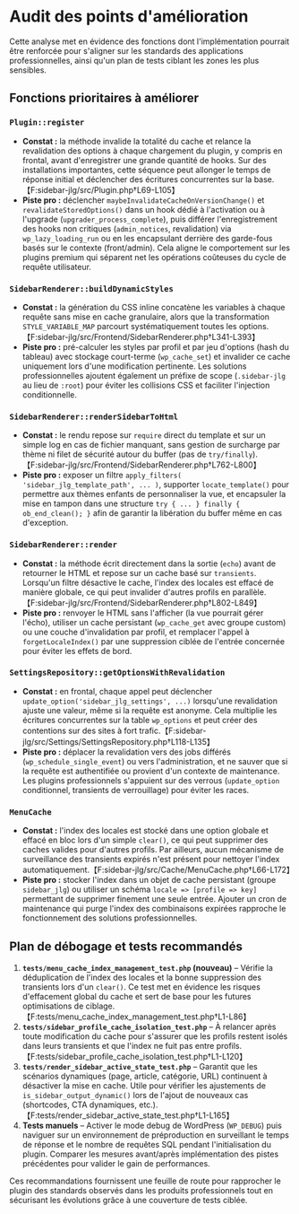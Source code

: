 # Audit des points d'amélioration

Cette analyse met en évidence des fonctions dont l'implémentation pourrait être renforcée pour s'aligner sur les standards des applications professionnelles, ainsi qu'un plan de tests ciblant les zones les plus sensibles.

## Fonctions prioritaires à améliorer

### `Plugin::register`
- **Constat :** la méthode invalide la totalité du cache et relance la revalidation des options à chaque chargement du plugin, y compris en frontal, avant d'enregistrer une grande quantité de hooks. Sur des installations importantes, cette séquence peut allonger le temps de réponse initial et déclencher des écritures concurrentes sur la base.【F:sidebar-jlg/src/Plugin.php†L69-L105】
- **Piste pro :** déclencher `maybeInvalidateCacheOnVersionChange()` et `revalidateStoredOptions()` dans un hook dédié à l'activation ou à l'upgrade (`upgrader_process_complete`), puis différer l'enregistrement des hooks non critiques (`admin_notices`, revalidation) via `wp_lazy_loading_run` ou en les encapsulant derrière des garde-fous basés sur le contexte (front/admin). Cela aligne le comportement sur les plugins premium qui séparent net les opérations coûteuses du cycle de requête utilisateur.

### `SidebarRenderer::buildDynamicStyles`
- **Constat :** la génération du CSS inline concatène les variables à chaque requête sans mise en cache granulaire, alors que la transformation `STYLE_VARIABLE_MAP` parcourt systématiquement toutes les options.【F:sidebar-jlg/src/Frontend/SidebarRenderer.php†L341-L393】
- **Piste pro :** pré-calculer les styles par profil et par jeu d'options (hash du tableau) avec stockage court-terme (`wp_cache_set`) et invalider ce cache uniquement lors d'une modification pertinente. Les solutions professionnelles ajoutent également un préfixe de scope (`.sidebar-jlg` au lieu de `:root`) pour éviter les collisions CSS et faciliter l'injection conditionnelle.

### `SidebarRenderer::renderSidebarToHtml`
- **Constat :** le rendu repose sur `require` direct du template et sur un simple log en cas de fichier manquant, sans gestion de surcharge par thème ni filet de sécurité autour du buffer (pas de `try/finally`).【F:sidebar-jlg/src/Frontend/SidebarRenderer.php†L762-L800】
- **Piste pro :** exposer un filtre `apply_filters( 'sidebar_jlg_template_path', ... )`, supporter `locate_template()` pour permettre aux thèmes enfants de personnaliser la vue, et encapsuler la mise en tampon dans une structure `try { ... } finally { ob_end_clean(); }` afin de garantir la libération du buffer même en cas d'exception.

### `SidebarRenderer::render`
- **Constat :** la méthode écrit directement dans la sortie (`echo`) avant de retourner le HTML et repose sur un cache basé sur `transients`. Lorsqu'un filtre désactive le cache, l'index des locales est effacé de manière globale, ce qui peut invalider d'autres profils en parallèle.【F:sidebar-jlg/src/Frontend/SidebarRenderer.php†L802-L849】
- **Piste pro :** renvoyer le HTML sans l'afficher (la vue pourrait gérer l'écho), utiliser un cache persistant (`wp_cache_get` avec groupe custom) ou une couche d'invalidation par profil, et remplacer l'appel à `forgetLocaleIndex()` par une suppression ciblée de l'entrée concernée pour éviter les effets de bord.

### `SettingsRepository::getOptionsWithRevalidation`
- **Constat :** en frontal, chaque appel peut déclencher `update_option('sidebar_jlg_settings', ...)` lorsqu'une revalidation ajuste une valeur, même si la requête est anonyme. Cela multiplie les écritures concurrentes sur la table `wp_options` et peut créer des contentions sur des sites à fort trafic.【F:sidebar-jlg/src/Settings/SettingsRepository.php†L118-L135】
- **Piste pro :** déplacer la revalidation vers des jobs différés (`wp_schedule_single_event`) ou vers l'administration, et ne sauver que si la requête est authentifiée ou provient d'un contexte de maintenance. Les plugins professionnels s'appuient sur des verrous (`update_option` conditionnel, transients de verrouillage) pour éviter les races.

### `MenuCache`
- **Constat :** l'index des locales est stocké dans une option globale et effacé en bloc lors d'un simple `clear()`, ce qui peut supprimer des caches valides pour d'autres profils. Par ailleurs, aucun mécanisme de surveillance des transients expirés n'est présent pour nettoyer l'index automatiquement.【F:sidebar-jlg/src/Cache/MenuCache.php†L66-L172】
- **Piste pro :** stocker l'index dans un objet de cache persistant (groupe `sidebar_jlg`) ou utiliser un schéma `locale => [profile => key]` permettant de supprimer finement une seule entrée. Ajouter un cron de maintenance qui purge l'index des combinaisons expirées rapproche le fonctionnement des solutions professionnelles.

## Plan de débogage et tests recommandés

1. **`tests/menu_cache_index_management_test.php` (nouveau)** – Vérifie la déduplication de l'index des locales et la bonne suppression des transients lors d'un `clear()`. Ce test met en évidence les risques d'effacement global du cache et sert de base pour les futures optimisations de ciblage.【F:tests/menu_cache_index_management_test.php†L1-L86】
2. **`tests/sidebar_profile_cache_isolation_test.php`** – À relancer après toute modification du cache pour s'assurer que les profils restent isolés dans leurs transients et que l'index ne fuit pas entre profils.【F:tests/sidebar_profile_cache_isolation_test.php†L1-L120】
3. **`tests/render_sidebar_active_state_test.php`** – Garantit que les scénarios dynamiques (page, article, catégorie, URL) continuent à désactiver la mise en cache. Utile pour vérifier les ajustements de `is_sidebar_output_dynamic()` lors de l'ajout de nouveaux cas (shortcodes, CTA dynamiques, etc.).【F:tests/render_sidebar_active_state_test.php†L1-L165】
4. **Tests manuels** – Activer le mode debug de WordPress (`WP_DEBUG`) puis naviguer sur un environnement de préproduction en surveillant le temps de réponse et le nombre de requêtes SQL pendant l'initialisation du plugin. Comparer les mesures avant/après implémentation des pistes précédentes pour valider le gain de performances.

Ces recommandations fournissent une feuille de route pour rapprocher le plugin des standards observés dans les produits professionnels tout en sécurisant les évolutions grâce à une couverture de tests ciblée.
